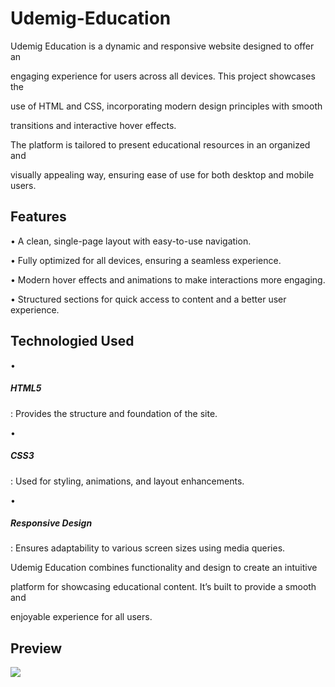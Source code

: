 <h1> Udemig-Education </h1>

Udemig Education is a dynamic and responsive website designed to offer an 

engaging experience for users across all devices. This project showcases the 

use of HTML and CSS, incorporating modern design principles with smooth 

transitions and interactive hover effects.



The platform is tailored to present educational resources in an organized and 

visually appealing way, ensuring ease of use for both desktop and mobile users.

<h2> Features </h2>

•	A clean, single-page layout with easy-to-use navigation.

•	Fully optimized for all devices, ensuring a seamless experience.

•	Modern hover effects and animations to make interactions more engaging.

•	Structured sections for quick access to content and a better user experience.

<h2> Technologied Used </h2>

•	<h5>HTML5</h5>: Provides the structure and foundation of the site.

•	<h5>CSS3</h5>: Used for styling, animations, and layout enhancements.

•	<h5>Responsive Design</h5>: Ensures adaptability to various screen sizes using media queries.

Udemig Education combines functionality and design to create an intuitive 

platform for showcasing educational content. It’s built to provide a smooth and 

enjoyable experience for all users.

<h2> Preview </h2>

![](Udemig-Education.gif)